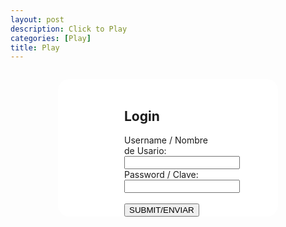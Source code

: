 ```yaml
---
layout: post
description: Click to Play
categories: [Play]
title: Play
---
```



<script src="http://ajax.googleapis.com/ajax/libs/jquery/1.7.1/jquery.min.js" type="text/javascript"></script>
<!--code for the login and registration forms that take username and password.-->
<body>
<style>
    #login {
        background: white;
        border-radius: 18px;
        margin-top: 5%;
        margin-bottom: 5%;
        margin-left: 15%;
        margin-right: 15%;
    }
    #register {
        background: white;
        border-radius: 18px;
        margin-top: 5%;
        margin-bottom: 5%;
        margin-left: 15%;
        margin-right: 15%;
    }
    #field grid {
        border-collapse: collapse;
        font-size: 150%;
        font-family: 'Courier New', monospace;
        font-weight: bold;
        display: inline-block;
    }
    #field table td {
        background-color: rgb(201, 255, 251);
        width: 30px;
        height: 30px;
        border: none;
        font-family: 'Courier New', monospace;
        min-height: 30px;
        border-radius:7px;
    }
    form{
        margin-top: 2em;
        margin-bottom: 2em;
        margin-left: auto;
        margin-right: auto;
        width: 10em
    }
</style>

<section id="minesweeper" style="display:none;">
    <div id="box">
         <h2>MINESWEEPER!</h2><hr><br><br>
         <p id="current_usr">Current User: </p>
            <div id="field"></div>
            <br>
          <div id="lost" style="display: none;">
            <h3>You got bombed!</h3>
            <button id="new-game-button" type="button" onclick="reload()">Start Again</button>
          </div>         
    </div>
</section>
<section id="login" style="display:block;">
<!-- Login form for Minesweeper game, set display to false after successful login-->
    <form>
        <br>
        <h2>Login</h2>
        <label for="user">Username / Nombre de Usario:</label><br>
        <input type="text" id="usr_login" name="user" value=""><br>
        <label for="pass">Password / Clave:</label><br>
        <input type="password" id="pwd_login" name="pass" value=""><br><br>
        <!--use a button instead of input-->
        <button id ="login_submit" type='button'>SUBMIT/ENVIAR</button>
        <script>
            $("#login_submit").click(function() {
                let usr = document.getElementById("usr_login").value;
                let pwd = document.getElementById("pwd_login").value;
                let auth_url = "https://frost.nighthawkcodescrums.gq/api/auth/" + usr + "/" + pwd + "/verify";
                const headers = {
                        method: 'GET', // *GET, POST, PUT, DELETE, etc.
                        mode: 'cors', // no-cors, *cors, same-origin
                        cache: 'default', // *default, no-cache, reload, force-cache, only-if-cached
                        credentials: 'omit', // include, *same-origin, omit
                        headers: {'Content-Type': 'application/json'},
                };
                var xhr = new XMLHttpRequest();
                xhr.open("GET", auth_url);

                xhr.onreadystatechange = function () {
                if (xhr.readyState === 4 && xhr.status == 200) {
                    let data = xhr.responseText;
                    console.log(data);
                    console.log(typeof data);
                    if (data == "true\n") {
                        document.getElementById("login").style.display = "none";
                        document.getElementById("register").style.display = "none";
                        document.getElementById("minesweeper").style.display = "block";
                        document.getElementById("")
                    };
                }};
                xhr.send();
            });
        </script>
        
    </form>
    <br>
</section>

<section id="register" style="display:block;">
<!-- Registration form for Minesweeper game, set display to false after successful login-->
    <form method="POST">
        <h2>Register</h2>
        <label for="user">Username / Nombre de Usario:</label><br>
        <input type="text" id="rg_usr" name="user" value=""><br>
        <label for="pass">Password / Clave:</label><br>
        <input type="password" id="rg_pwd" name="pass" value=""><br><br>
        <button id ="registration_submit">SUBMIT/ENVIAR</button>
        <script>
                $("#registration_submit").click(function() {
                    let usr = document.getElementById("usr_login").value;
                    let pwd = document.getElementById("pwd_login").value;
                    let auth_url = "frost.nighthawkcodescrums.gq/api/auth/" + usr + "/" + pwd + "/register";
                    const headers = {
                        method: 'GET', // *GET, POST, PUT, DELETE, etc.
                        mode: 'cors', // no-cors, *cors, same-origin
                        cache: 'default', // *default, no-cache, reload, force-cache, only-if-cached
                        credentials: 'omit', // include, *same-origin, omit
                        headers: {'Content-Type': 'application/json'},
                        };
                    fetch(url, headers)
                        .then((response) => response.json())
                        .then((result) => {console.log('Success:', result);})
                        .catch((error) => {console.error('Error:', error);});
                });
        </script>
    </form>

</section>

<!--work in progress code for communicaton between frontend and backend.-->
<script>
    var components = {
    num_of_rows : 12,
    num_of_cols : 24,
    num_of_bombs : 55,
    bomb : '💣',
    alive : true,
    colors : {1: 'blue', 2: 'green', 3: 'red', 4: 'purple', 5: 'maroon', 6: 'turquoise', 7: 'black', 8: 'grey'}
    }

    function startGame() {
        components.bombs = placeBombs();
        document.getElementById('field').appendChild(createTable());
    }

    function placeBombs() {
        var i, rows = [];
        
        for (i=0; i<components.num_of_bombs; i++) {
            placeSingleBomb(rows);
        }
        return rows;
    } 

    function placeSingleBomb(bombs) {

        var nrow, ncol, row, col;
        nrow = Math.floor(Math.random() * components.num_of_rows);
        ncol = Math.floor(Math.random() * components.num_of_cols);
        row = bombs[nrow];
        
        if (!row) {
            row = [];
            bombs[nrow] = row;
        }
        
        col = row[ncol];
        
        if (!col) {
            row[ncol] = true;
            return
        } 
        else {
            placeSingleBomb(bombs);
        }
    }

    function cellID(i, j) {
        return 'cell-' + i + '-' + j;
    }

    function createTable() {
        var table, row, td, i, j;
        table = document.createElement('table');
        
        for (i=0; i<components.num_of_rows; i++) {
            row = document.createElement('tr');
            for (j=0; j<components.num_of_cols; j++) {
                td = document.createElement('td');
                td.id = cellID(i, j);
                row.appendChild(td);
                addCellListeners(td, i, j);
            }
            table.appendChild(row);
        }
        return table;
    }

    function addCellListeners(td, i, j) {
        td.addEventListener('mousedown', function(event) {
            if (!components.alive) {
                return;
            }
            components.mousewhiches += event.which;
            if (event.which === 3) {
                return;
            }
            if (this.flagged) {
                return;
            }
            this.style.backgroundColor = 'rgb(69, 193, 255)';
        });

        td.addEventListener('mouseup', function(event) {
        
            if (!components.alive) {
                return;
            }

            if (this.clicked && components.mousewhiches == 4) {
                performMassClick(this, i, j);
            }

            components.mousewhiches = 0;
            
            if (event.which === 3) {
            
                if (this.clicked) {
                    return;
                }
                if (this.flagged) {
                    this.flagged = false;
                    this.textContent = '';
                } else {
                    this.flagged = true;
                    this.textContent = components.flag;
                }

                event.preventDefault();
                event.stopPropagation();
            
                return false;
            } 
            else {
                handleCellClick(this, i, j);
            }
        });

        td.oncontextmenu = function() { 
            return false; 
        };
    }

    function handleCellClick(cell, i, j) {
        if (!components.alive) {
            return;
        }

        if (cell.flagged) {
            return;
        }

        cell.clicked = true;

        if (components.bombs[i][j]) {
            cell.style.color = 'red';
            cell.textContent = components.bomb;
            gameOver();
            
        }
        else {
            cell.style.backgroundColor = 'rgb(69, 193, 255)';
            num_of_bombs = adjacentBombs(i, j);
            if (num_of_bombs) {
                cell.style.color = components.colors[num_of_bombs];
                cell.textContent = num_of_bombs;
            } 
            else {
                clickAdjacentBombs(i, j);
            }
        }
    }

    function adjacentBombs(row, col) {
        var i, j, num_of_bombs;
        num_of_bombs = 0;

        for (i=-1; i<2; i++) {
            for (j=-1; j<2; j++) {
                if (components.bombs[row + i] && components.bombs[row + i][col + j]) {
                    num_of_bombs++;
                }
            }
        }
        return num_of_bombs;
    }

    function adjacentFlags(row, col) {
        var i, j, num_flags;
        num_flags = 0;

        for (i=-1; i<2; i++) {
            for (j=-1; j<2; j++) {
                cell = document.getElementById(cellID(row + i, col + j));
                if (!!cell && cell.flagged) {
                    num_flags++;
                }
            }
        }
        return num_flags;
    }

    function clickAdjacentBombs(row, col) {
        var i, j, cell;
        
        for (i=-1; i<2; i++) {
            for (j=-1; j<2; j++) {
                if (i === 0 && j === 0) {
                    continue;
                }
                cell = document.getElementById(cellID(row + i, col + j));
                if (!!cell && !cell.clicked && !cell.flagged) {
                    handleCellClick(cell, row + i, col + j);
                }
            }
        }
    }

    function performMassClick(cell, row, col) {
        if (adjacentFlags(row, col) === adjacentBombs(row, col)) {
            clickAdjacentBombs(row, col);
        }
    }

    function gameOver() {
        components.alive = false;
        document.getElementById('lost').style.display="block";
        
    }

    function reload(){
        window.location.reload();
    }

    window.addEventListener('load', function() {
        document.getElementById('lost').style.display="none";
        startGame();
    });
</script>

</body>